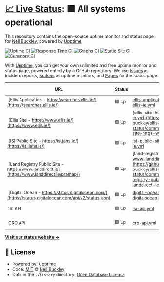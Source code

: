 # [📈 Live Status](https://neil-buckley.github.io/ellis-status): <!--live status--> **🟩 All systems operational**

This repository contains the open-source uptime monitor and status page for [Neil Buckley](https://neil-buckley.github.io/ellis-status), powered by [Upptime](https://github.com/upptime/upptime).

[![Uptime CI](https://github.com/neil-buckley/ellis-status/workflows/Uptime%20CI/badge.svg)](https://github.com/neil-buckley/ellis-status/actions?query=workflow%3A%22Uptime+CI%22)
[![Response Time CI](https://github.com/neil-buckley/ellis-status/workflows/Response%20Time%20CI/badge.svg)](https://github.com/neil-buckley/ellis-status/actions?query=workflow%3A%22Response+Time+CI%22)
[![Graphs CI](https://github.com/neil-buckley/ellis-status/workflows/Graphs%20CI/badge.svg)](https://github.com/neil-buckley/ellis-status/actions?query=workflow%3A%22Graphs+CI%22)
[![Static Site CI](https://github.com/neil-buckley/ellis-status/workflows/Static%20Site%20CI/badge.svg)](https://github.com/neil-buckley/ellis-status/actions?query=workflow%3A%22Static+Site+CI%22)
[![Summary CI](https://github.com/neil-buckley/ellis-status/workflows/Summary%20CI/badge.svg)](https://github.com/neil-buckley/ellis-status/actions?query=workflow%3A%22Summary+CI%22)

With [Upptime](https://upptime.js.org), you can get your own unlimited and free uptime monitor and status page, powered entirely by a GitHub repository. We use [Issues](https://github.com/neil-buckley/ellis-status/issues) as incident reports, [Actions](https://github.com/neil-buckley/ellis-status/actions) as uptime monitors, and [Pages](https://neil-buckley.github.io/ellis-status) for the status page.

<!--start: status pages-->
<!-- This summary is generated by Upptime (https://github.com/upptime/upptime) -->
<!-- Do not edit this manually, your changes will be overwritten -->
<!-- prettier-ignore -->
| URL | Status | History | Response Time | Uptime |
| --- | ------ | ------- | ------------- | ------ |
| <img alt="" src="https://icons.duckduckgo.com/ip3/searches.ellis.ie.ico" height="13"> [Ellis Application - https://searches.ellis.ie/](https://searches.ellis.ie/) | 🟩 Up | [ellis-application-https-searches-ellis-ie.yml](https://github.com/neil-buckley/ellis-status/commits/HEAD/history/ellis-application-https-searches-ellis-ie.yml) | <details><summary><img alt="Response time graph" src="./graphs/ellis-application-https-searches-ellis-ie/response-time-week.png" height="20"> 720ms</summary><br><a href="https://ellis-status.lphmedia.com/history/ellis-application-https-searches-ellis-ie"><img alt="Response time 584" src="https://img.shields.io/endpoint?url=https%3A%2F%2Fraw.githubusercontent.com%2Fneil-buckley%2Fellis-status%2FHEAD%2Fapi%2Fellis-application-https-searches-ellis-ie%2Fresponse-time.json"></a><br><a href="https://ellis-status.lphmedia.com/history/ellis-application-https-searches-ellis-ie"><img alt="24-hour response time 1045" src="https://img.shields.io/endpoint?url=https%3A%2F%2Fraw.githubusercontent.com%2Fneil-buckley%2Fellis-status%2FHEAD%2Fapi%2Fellis-application-https-searches-ellis-ie%2Fresponse-time-day.json"></a><br><a href="https://ellis-status.lphmedia.com/history/ellis-application-https-searches-ellis-ie"><img alt="7-day response time 720" src="https://img.shields.io/endpoint?url=https%3A%2F%2Fraw.githubusercontent.com%2Fneil-buckley%2Fellis-status%2FHEAD%2Fapi%2Fellis-application-https-searches-ellis-ie%2Fresponse-time-week.json"></a><br><a href="https://ellis-status.lphmedia.com/history/ellis-application-https-searches-ellis-ie"><img alt="30-day response time 578" src="https://img.shields.io/endpoint?url=https%3A%2F%2Fraw.githubusercontent.com%2Fneil-buckley%2Fellis-status%2FHEAD%2Fapi%2Fellis-application-https-searches-ellis-ie%2Fresponse-time-month.json"></a><br><a href="https://ellis-status.lphmedia.com/history/ellis-application-https-searches-ellis-ie"><img alt="1-year response time 593" src="https://img.shields.io/endpoint?url=https%3A%2F%2Fraw.githubusercontent.com%2Fneil-buckley%2Fellis-status%2FHEAD%2Fapi%2Fellis-application-https-searches-ellis-ie%2Fresponse-time-year.json"></a></details> | <details><summary><a href="https://ellis-status.lphmedia.com/history/ellis-application-https-searches-ellis-ie">100.00%</a></summary><a href="https://ellis-status.lphmedia.com/history/ellis-application-https-searches-ellis-ie"><img alt="All-time uptime 100.00%" src="https://img.shields.io/endpoint?url=https%3A%2F%2Fraw.githubusercontent.com%2Fneil-buckley%2Fellis-status%2FHEAD%2Fapi%2Fellis-application-https-searches-ellis-ie%2Fuptime.json"></a><br><a href="https://ellis-status.lphmedia.com/history/ellis-application-https-searches-ellis-ie"><img alt="24-hour uptime 100.00%" src="https://img.shields.io/endpoint?url=https%3A%2F%2Fraw.githubusercontent.com%2Fneil-buckley%2Fellis-status%2FHEAD%2Fapi%2Fellis-application-https-searches-ellis-ie%2Fuptime-day.json"></a><br><a href="https://ellis-status.lphmedia.com/history/ellis-application-https-searches-ellis-ie"><img alt="7-day uptime 100.00%" src="https://img.shields.io/endpoint?url=https%3A%2F%2Fraw.githubusercontent.com%2Fneil-buckley%2Fellis-status%2FHEAD%2Fapi%2Fellis-application-https-searches-ellis-ie%2Fuptime-week.json"></a><br><a href="https://ellis-status.lphmedia.com/history/ellis-application-https-searches-ellis-ie"><img alt="30-day uptime 100.00%" src="https://img.shields.io/endpoint?url=https%3A%2F%2Fraw.githubusercontent.com%2Fneil-buckley%2Fellis-status%2FHEAD%2Fapi%2Fellis-application-https-searches-ellis-ie%2Fuptime-month.json"></a><br><a href="https://ellis-status.lphmedia.com/history/ellis-application-https-searches-ellis-ie"><img alt="1-year uptime 100.00%" src="https://img.shields.io/endpoint?url=https%3A%2F%2Fraw.githubusercontent.com%2Fneil-buckley%2Fellis-status%2FHEAD%2Fapi%2Fellis-application-https-searches-ellis-ie%2Fuptime-year.json"></a></details>
| <img alt="" src="https://icons.duckduckgo.com/ip3/www.ellis.ie.ico" height="13"> [Ellis Site - https://www.ellis.ie/](https://www.ellis.ie/) | 🟩 Up | [ellis-site-https-www-ellis-ie.yml](https://github.com/neil-buckley/ellis-status/commits/HEAD/history/ellis-site-https-www-ellis-ie.yml) | <details><summary><img alt="Response time graph" src="./graphs/ellis-site-https-www-ellis-ie/response-time-week.png" height="20"> 3146ms</summary><br><a href="https://ellis-status.lphmedia.com/history/ellis-site-https-www-ellis-ie"><img alt="Response time 2763" src="https://img.shields.io/endpoint?url=https%3A%2F%2Fraw.githubusercontent.com%2Fneil-buckley%2Fellis-status%2FHEAD%2Fapi%2Fellis-site-https-www-ellis-ie%2Fresponse-time.json"></a><br><a href="https://ellis-status.lphmedia.com/history/ellis-site-https-www-ellis-ie"><img alt="24-hour response time 2768" src="https://img.shields.io/endpoint?url=https%3A%2F%2Fraw.githubusercontent.com%2Fneil-buckley%2Fellis-status%2FHEAD%2Fapi%2Fellis-site-https-www-ellis-ie%2Fresponse-time-day.json"></a><br><a href="https://ellis-status.lphmedia.com/history/ellis-site-https-www-ellis-ie"><img alt="7-day response time 3146" src="https://img.shields.io/endpoint?url=https%3A%2F%2Fraw.githubusercontent.com%2Fneil-buckley%2Fellis-status%2FHEAD%2Fapi%2Fellis-site-https-www-ellis-ie%2Fresponse-time-week.json"></a><br><a href="https://ellis-status.lphmedia.com/history/ellis-site-https-www-ellis-ie"><img alt="30-day response time 2776" src="https://img.shields.io/endpoint?url=https%3A%2F%2Fraw.githubusercontent.com%2Fneil-buckley%2Fellis-status%2FHEAD%2Fapi%2Fellis-site-https-www-ellis-ie%2Fresponse-time-month.json"></a><br><a href="https://ellis-status.lphmedia.com/history/ellis-site-https-www-ellis-ie"><img alt="1-year response time 2622" src="https://img.shields.io/endpoint?url=https%3A%2F%2Fraw.githubusercontent.com%2Fneil-buckley%2Fellis-status%2FHEAD%2Fapi%2Fellis-site-https-www-ellis-ie%2Fresponse-time-year.json"></a></details> | <details><summary><a href="https://ellis-status.lphmedia.com/history/ellis-site-https-www-ellis-ie">100.00%</a></summary><a href="https://ellis-status.lphmedia.com/history/ellis-site-https-www-ellis-ie"><img alt="All-time uptime 99.91%" src="https://img.shields.io/endpoint?url=https%3A%2F%2Fraw.githubusercontent.com%2Fneil-buckley%2Fellis-status%2FHEAD%2Fapi%2Fellis-site-https-www-ellis-ie%2Fuptime.json"></a><br><a href="https://ellis-status.lphmedia.com/history/ellis-site-https-www-ellis-ie"><img alt="24-hour uptime 100.00%" src="https://img.shields.io/endpoint?url=https%3A%2F%2Fraw.githubusercontent.com%2Fneil-buckley%2Fellis-status%2FHEAD%2Fapi%2Fellis-site-https-www-ellis-ie%2Fuptime-day.json"></a><br><a href="https://ellis-status.lphmedia.com/history/ellis-site-https-www-ellis-ie"><img alt="7-day uptime 100.00%" src="https://img.shields.io/endpoint?url=https%3A%2F%2Fraw.githubusercontent.com%2Fneil-buckley%2Fellis-status%2FHEAD%2Fapi%2Fellis-site-https-www-ellis-ie%2Fuptime-week.json"></a><br><a href="https://ellis-status.lphmedia.com/history/ellis-site-https-www-ellis-ie"><img alt="30-day uptime 100.00%" src="https://img.shields.io/endpoint?url=https%3A%2F%2Fraw.githubusercontent.com%2Fneil-buckley%2Fellis-status%2FHEAD%2Fapi%2Fellis-site-https-www-ellis-ie%2Fuptime-month.json"></a><br><a href="https://ellis-status.lphmedia.com/history/ellis-site-https-www-ellis-ie"><img alt="1-year uptime 100.00%" src="https://img.shields.io/endpoint?url=https%3A%2F%2Fraw.githubusercontent.com%2Fneil-buckley%2Fellis-status%2FHEAD%2Fapi%2Fellis-site-https-www-ellis-ie%2Fuptime-year.json"></a></details>
| <img alt="" src="https://isi.jahs.ie/static/images/isi_logo.png" height="13"> [ISI Public Site - https://isi.jahs.ie/](https://isi.jahs.ie/) | 🟩 Up | [isi-public-site-https-isi-jahs-ie.yml](https://github.com/neil-buckley/ellis-status/commits/HEAD/history/isi-public-site-https-isi-jahs-ie.yml) | <details><summary><img alt="Response time graph" src="./graphs/isi-public-site-https-isi-jahs-ie/response-time-week.png" height="20"> 792ms</summary><br><a href="https://ellis-status.lphmedia.com/history/isi-public-site-https-isi-jahs-ie"><img alt="Response time 674" src="https://img.shields.io/endpoint?url=https%3A%2F%2Fraw.githubusercontent.com%2Fneil-buckley%2Fellis-status%2FHEAD%2Fapi%2Fisi-public-site-https-isi-jahs-ie%2Fresponse-time.json"></a><br><a href="https://ellis-status.lphmedia.com/history/isi-public-site-https-isi-jahs-ie"><img alt="24-hour response time 816" src="https://img.shields.io/endpoint?url=https%3A%2F%2Fraw.githubusercontent.com%2Fneil-buckley%2Fellis-status%2FHEAD%2Fapi%2Fisi-public-site-https-isi-jahs-ie%2Fresponse-time-day.json"></a><br><a href="https://ellis-status.lphmedia.com/history/isi-public-site-https-isi-jahs-ie"><img alt="7-day response time 792" src="https://img.shields.io/endpoint?url=https%3A%2F%2Fraw.githubusercontent.com%2Fneil-buckley%2Fellis-status%2FHEAD%2Fapi%2Fisi-public-site-https-isi-jahs-ie%2Fresponse-time-week.json"></a><br><a href="https://ellis-status.lphmedia.com/history/isi-public-site-https-isi-jahs-ie"><img alt="30-day response time 649" src="https://img.shields.io/endpoint?url=https%3A%2F%2Fraw.githubusercontent.com%2Fneil-buckley%2Fellis-status%2FHEAD%2Fapi%2Fisi-public-site-https-isi-jahs-ie%2Fresponse-time-month.json"></a><br><a href="https://ellis-status.lphmedia.com/history/isi-public-site-https-isi-jahs-ie"><img alt="1-year response time 663" src="https://img.shields.io/endpoint?url=https%3A%2F%2Fraw.githubusercontent.com%2Fneil-buckley%2Fellis-status%2FHEAD%2Fapi%2Fisi-public-site-https-isi-jahs-ie%2Fresponse-time-year.json"></a></details> | <details><summary><a href="https://ellis-status.lphmedia.com/history/isi-public-site-https-isi-jahs-ie">100.00%</a></summary><a href="https://ellis-status.lphmedia.com/history/isi-public-site-https-isi-jahs-ie"><img alt="All-time uptime 99.79%" src="https://img.shields.io/endpoint?url=https%3A%2F%2Fraw.githubusercontent.com%2Fneil-buckley%2Fellis-status%2FHEAD%2Fapi%2Fisi-public-site-https-isi-jahs-ie%2Fuptime.json"></a><br><a href="https://ellis-status.lphmedia.com/history/isi-public-site-https-isi-jahs-ie"><img alt="24-hour uptime 100.00%" src="https://img.shields.io/endpoint?url=https%3A%2F%2Fraw.githubusercontent.com%2Fneil-buckley%2Fellis-status%2FHEAD%2Fapi%2Fisi-public-site-https-isi-jahs-ie%2Fuptime-day.json"></a><br><a href="https://ellis-status.lphmedia.com/history/isi-public-site-https-isi-jahs-ie"><img alt="7-day uptime 100.00%" src="https://img.shields.io/endpoint?url=https%3A%2F%2Fraw.githubusercontent.com%2Fneil-buckley%2Fellis-status%2FHEAD%2Fapi%2Fisi-public-site-https-isi-jahs-ie%2Fuptime-week.json"></a><br><a href="https://ellis-status.lphmedia.com/history/isi-public-site-https-isi-jahs-ie"><img alt="30-day uptime 100.00%" src="https://img.shields.io/endpoint?url=https%3A%2F%2Fraw.githubusercontent.com%2Fneil-buckley%2Fellis-status%2FHEAD%2Fapi%2Fisi-public-site-https-isi-jahs-ie%2Fuptime-month.json"></a><br><a href="https://ellis-status.lphmedia.com/history/isi-public-site-https-isi-jahs-ie"><img alt="1-year uptime 100.00%" src="https://img.shields.io/endpoint?url=https%3A%2F%2Fraw.githubusercontent.com%2Fneil-buckley%2Fellis-status%2FHEAD%2Fapi%2Fisi-public-site-https-isi-jahs-ie%2Fuptime-year.json"></a></details>
| <img alt="" src="https://www.landdirect.ie/images/Form17/PRASymbol.png" height="13"> [Land Registry Public Site - https://www.landdirect.ie](https://www.landdirect.ie/pramap/) | 🟩 Up | [land-registry-public-site-https-www-landdirect-ie.yml](https://github.com/neil-buckley/ellis-status/commits/HEAD/history/land-registry-public-site-https-www-landdirect-ie.yml) | <details><summary><img alt="Response time graph" src="./graphs/land-registry-public-site-https-www-landdirect-ie/response-time-week.png" height="20"> 1630ms</summary><br><a href="https://ellis-status.lphmedia.com/history/land-registry-public-site-https-www-landdirect-ie"><img alt="Response time 1349" src="https://img.shields.io/endpoint?url=https%3A%2F%2Fraw.githubusercontent.com%2Fneil-buckley%2Fellis-status%2FHEAD%2Fapi%2Fland-registry-public-site-https-www-landdirect-ie%2Fresponse-time.json"></a><br><a href="https://ellis-status.lphmedia.com/history/land-registry-public-site-https-www-landdirect-ie"><img alt="24-hour response time 1817" src="https://img.shields.io/endpoint?url=https%3A%2F%2Fraw.githubusercontent.com%2Fneil-buckley%2Fellis-status%2FHEAD%2Fapi%2Fland-registry-public-site-https-www-landdirect-ie%2Fresponse-time-day.json"></a><br><a href="https://ellis-status.lphmedia.com/history/land-registry-public-site-https-www-landdirect-ie"><img alt="7-day response time 1630" src="https://img.shields.io/endpoint?url=https%3A%2F%2Fraw.githubusercontent.com%2Fneil-buckley%2Fellis-status%2FHEAD%2Fapi%2Fland-registry-public-site-https-www-landdirect-ie%2Fresponse-time-week.json"></a><br><a href="https://ellis-status.lphmedia.com/history/land-registry-public-site-https-www-landdirect-ie"><img alt="30-day response time 1377" src="https://img.shields.io/endpoint?url=https%3A%2F%2Fraw.githubusercontent.com%2Fneil-buckley%2Fellis-status%2FHEAD%2Fapi%2Fland-registry-public-site-https-www-landdirect-ie%2Fresponse-time-month.json"></a><br><a href="https://ellis-status.lphmedia.com/history/land-registry-public-site-https-www-landdirect-ie"><img alt="1-year response time 1377" src="https://img.shields.io/endpoint?url=https%3A%2F%2Fraw.githubusercontent.com%2Fneil-buckley%2Fellis-status%2FHEAD%2Fapi%2Fland-registry-public-site-https-www-landdirect-ie%2Fresponse-time-year.json"></a></details> | <details><summary><a href="https://ellis-status.lphmedia.com/history/land-registry-public-site-https-www-landdirect-ie">100.00%</a></summary><a href="https://ellis-status.lphmedia.com/history/land-registry-public-site-https-www-landdirect-ie"><img alt="All-time uptime 97.83%" src="https://img.shields.io/endpoint?url=https%3A%2F%2Fraw.githubusercontent.com%2Fneil-buckley%2Fellis-status%2FHEAD%2Fapi%2Fland-registry-public-site-https-www-landdirect-ie%2Fuptime.json"></a><br><a href="https://ellis-status.lphmedia.com/history/land-registry-public-site-https-www-landdirect-ie"><img alt="24-hour uptime 100.00%" src="https://img.shields.io/endpoint?url=https%3A%2F%2Fraw.githubusercontent.com%2Fneil-buckley%2Fellis-status%2FHEAD%2Fapi%2Fland-registry-public-site-https-www-landdirect-ie%2Fuptime-day.json"></a><br><a href="https://ellis-status.lphmedia.com/history/land-registry-public-site-https-www-landdirect-ie"><img alt="7-day uptime 100.00%" src="https://img.shields.io/endpoint?url=https%3A%2F%2Fraw.githubusercontent.com%2Fneil-buckley%2Fellis-status%2FHEAD%2Fapi%2Fland-registry-public-site-https-www-landdirect-ie%2Fuptime-week.json"></a><br><a href="https://ellis-status.lphmedia.com/history/land-registry-public-site-https-www-landdirect-ie"><img alt="30-day uptime 100.00%" src="https://img.shields.io/endpoint?url=https%3A%2F%2Fraw.githubusercontent.com%2Fneil-buckley%2Fellis-status%2FHEAD%2Fapi%2Fland-registry-public-site-https-www-landdirect-ie%2Fuptime-month.json"></a><br><a href="https://ellis-status.lphmedia.com/history/land-registry-public-site-https-www-landdirect-ie"><img alt="1-year uptime 95.34%" src="https://img.shields.io/endpoint?url=https%3A%2F%2Fraw.githubusercontent.com%2Fneil-buckley%2Fellis-status%2FHEAD%2Fapi%2Fland-registry-public-site-https-www-landdirect-ie%2Fuptime-year.json"></a></details>
| <img alt="" src="https://www-static.cdn.prismic.io/www-static%2F903fd83b-8963-42c2-baf6-44f4d6bb83f2_digitalocean-logo-mark.svg" height="13"> [Digital Ocean - https://status.digitalocean.com/](https://status.digitalocean.com/api/v2/status.json) | 🟩 Up | [digital-ocean-https-status-digitalocean-com.yml](https://github.com/neil-buckley/ellis-status/commits/HEAD/history/digital-ocean-https-status-digitalocean-com.yml) | <details><summary><img alt="Response time graph" src="./graphs/digital-ocean-https-status-digitalocean-com/response-time-week.png" height="20"> 180ms</summary><br><a href="https://ellis-status.lphmedia.com/history/digital-ocean-https-status-digitalocean-com"><img alt="Response time 201" src="https://img.shields.io/endpoint?url=https%3A%2F%2Fraw.githubusercontent.com%2Fneil-buckley%2Fellis-status%2FHEAD%2Fapi%2Fdigital-ocean-https-status-digitalocean-com%2Fresponse-time.json"></a><br><a href="https://ellis-status.lphmedia.com/history/digital-ocean-https-status-digitalocean-com"><img alt="24-hour response time 178" src="https://img.shields.io/endpoint?url=https%3A%2F%2Fraw.githubusercontent.com%2Fneil-buckley%2Fellis-status%2FHEAD%2Fapi%2Fdigital-ocean-https-status-digitalocean-com%2Fresponse-time-day.json"></a><br><a href="https://ellis-status.lphmedia.com/history/digital-ocean-https-status-digitalocean-com"><img alt="7-day response time 180" src="https://img.shields.io/endpoint?url=https%3A%2F%2Fraw.githubusercontent.com%2Fneil-buckley%2Fellis-status%2FHEAD%2Fapi%2Fdigital-ocean-https-status-digitalocean-com%2Fresponse-time-week.json"></a><br><a href="https://ellis-status.lphmedia.com/history/digital-ocean-https-status-digitalocean-com"><img alt="30-day response time 193" src="https://img.shields.io/endpoint?url=https%3A%2F%2Fraw.githubusercontent.com%2Fneil-buckley%2Fellis-status%2FHEAD%2Fapi%2Fdigital-ocean-https-status-digitalocean-com%2Fresponse-time-month.json"></a><br><a href="https://ellis-status.lphmedia.com/history/digital-ocean-https-status-digitalocean-com"><img alt="1-year response time 198" src="https://img.shields.io/endpoint?url=https%3A%2F%2Fraw.githubusercontent.com%2Fneil-buckley%2Fellis-status%2FHEAD%2Fapi%2Fdigital-ocean-https-status-digitalocean-com%2Fresponse-time-year.json"></a></details> | <details><summary><a href="https://ellis-status.lphmedia.com/history/digital-ocean-https-status-digitalocean-com">100.00%</a></summary><a href="https://ellis-status.lphmedia.com/history/digital-ocean-https-status-digitalocean-com"><img alt="All-time uptime 89.16%" src="https://img.shields.io/endpoint?url=https%3A%2F%2Fraw.githubusercontent.com%2Fneil-buckley%2Fellis-status%2FHEAD%2Fapi%2Fdigital-ocean-https-status-digitalocean-com%2Fuptime.json"></a><br><a href="https://ellis-status.lphmedia.com/history/digital-ocean-https-status-digitalocean-com"><img alt="24-hour uptime 100.00%" src="https://img.shields.io/endpoint?url=https%3A%2F%2Fraw.githubusercontent.com%2Fneil-buckley%2Fellis-status%2FHEAD%2Fapi%2Fdigital-ocean-https-status-digitalocean-com%2Fuptime-day.json"></a><br><a href="https://ellis-status.lphmedia.com/history/digital-ocean-https-status-digitalocean-com"><img alt="7-day uptime 100.00%" src="https://img.shields.io/endpoint?url=https%3A%2F%2Fraw.githubusercontent.com%2Fneil-buckley%2Fellis-status%2FHEAD%2Fapi%2Fdigital-ocean-https-status-digitalocean-com%2Fuptime-week.json"></a><br><a href="https://ellis-status.lphmedia.com/history/digital-ocean-https-status-digitalocean-com"><img alt="30-day uptime 86.85%" src="https://img.shields.io/endpoint?url=https%3A%2F%2Fraw.githubusercontent.com%2Fneil-buckley%2Fellis-status%2FHEAD%2Fapi%2Fdigital-ocean-https-status-digitalocean-com%2Fuptime-month.json"></a><br><a href="https://ellis-status.lphmedia.com/history/digital-ocean-https-status-digitalocean-com"><img alt="1-year uptime 86.86%" src="https://img.shields.io/endpoint?url=https%3A%2F%2Fraw.githubusercontent.com%2Fneil-buckley%2Fellis-status%2FHEAD%2Fapi%2Fdigital-ocean-https-status-digitalocean-com%2Fuptime-year.json"></a></details>
| <img alt="" src="https://isi.jahs.ie/static/images/isi_logo.png" height="13"> ISI API | 🟩 Up | [isi-api.yml](https://github.com/neil-buckley/ellis-status/commits/HEAD/history/isi-api.yml) | <details><summary><img alt="Response time graph" src="./graphs/isi-api/response-time-week.png" height="20"> 120ms</summary><br><a href="https://ellis-status.lphmedia.com/history/isi-api"><img alt="Response time 110" src="https://img.shields.io/endpoint?url=https%3A%2F%2Fraw.githubusercontent.com%2Fneil-buckley%2Fellis-status%2FHEAD%2Fapi%2Fisi-api%2Fresponse-time.json"></a><br><a href="https://ellis-status.lphmedia.com/history/isi-api"><img alt="24-hour response time 142" src="https://img.shields.io/endpoint?url=https%3A%2F%2Fraw.githubusercontent.com%2Fneil-buckley%2Fellis-status%2FHEAD%2Fapi%2Fisi-api%2Fresponse-time-day.json"></a><br><a href="https://ellis-status.lphmedia.com/history/isi-api"><img alt="7-day response time 120" src="https://img.shields.io/endpoint?url=https%3A%2F%2Fraw.githubusercontent.com%2Fneil-buckley%2Fellis-status%2FHEAD%2Fapi%2Fisi-api%2Fresponse-time-week.json"></a><br><a href="https://ellis-status.lphmedia.com/history/isi-api"><img alt="30-day response time 98" src="https://img.shields.io/endpoint?url=https%3A%2F%2Fraw.githubusercontent.com%2Fneil-buckley%2Fellis-status%2FHEAD%2Fapi%2Fisi-api%2Fresponse-time-month.json"></a><br><a href="https://ellis-status.lphmedia.com/history/isi-api"><img alt="1-year response time 110" src="https://img.shields.io/endpoint?url=https%3A%2F%2Fraw.githubusercontent.com%2Fneil-buckley%2Fellis-status%2FHEAD%2Fapi%2Fisi-api%2Fresponse-time-year.json"></a></details> | <details><summary><a href="https://ellis-status.lphmedia.com/history/isi-api">100.00%</a></summary><a href="https://ellis-status.lphmedia.com/history/isi-api"><img alt="All-time uptime 99.79%" src="https://img.shields.io/endpoint?url=https%3A%2F%2Fraw.githubusercontent.com%2Fneil-buckley%2Fellis-status%2FHEAD%2Fapi%2Fisi-api%2Fuptime.json"></a><br><a href="https://ellis-status.lphmedia.com/history/isi-api"><img alt="24-hour uptime 100.00%" src="https://img.shields.io/endpoint?url=https%3A%2F%2Fraw.githubusercontent.com%2Fneil-buckley%2Fellis-status%2FHEAD%2Fapi%2Fisi-api%2Fuptime-day.json"></a><br><a href="https://ellis-status.lphmedia.com/history/isi-api"><img alt="7-day uptime 100.00%" src="https://img.shields.io/endpoint?url=https%3A%2F%2Fraw.githubusercontent.com%2Fneil-buckley%2Fellis-status%2FHEAD%2Fapi%2Fisi-api%2Fuptime-week.json"></a><br><a href="https://ellis-status.lphmedia.com/history/isi-api"><img alt="30-day uptime 100.00%" src="https://img.shields.io/endpoint?url=https%3A%2F%2Fraw.githubusercontent.com%2Fneil-buckley%2Fellis-status%2FHEAD%2Fapi%2Fisi-api%2Fuptime-month.json"></a><br><a href="https://ellis-status.lphmedia.com/history/isi-api"><img alt="1-year uptime 100.00%" src="https://img.shields.io/endpoint?url=https%3A%2F%2Fraw.githubusercontent.com%2Fneil-buckley%2Fellis-status%2FHEAD%2Fapi%2Fisi-api%2Fuptime-year.json"></a></details>
| <img alt="" src="https://pbs.twimg.com/profile_images/1278628334969196545/gx2xLJ9y_400x400.jpg" height="13"> CRO API | 🟩 Up | [cro-api.yml](https://github.com/neil-buckley/ellis-status/commits/HEAD/history/cro-api.yml) | <details><summary><img alt="Response time graph" src="./graphs/cro-api/response-time-week.png" height="20"> 524ms</summary><br><a href="https://ellis-status.lphmedia.com/history/cro-api"><img alt="Response time 459" src="https://img.shields.io/endpoint?url=https%3A%2F%2Fraw.githubusercontent.com%2Fneil-buckley%2Fellis-status%2FHEAD%2Fapi%2Fcro-api%2Fresponse-time.json"></a><br><a href="https://ellis-status.lphmedia.com/history/cro-api"><img alt="24-hour response time 545" src="https://img.shields.io/endpoint?url=https%3A%2F%2Fraw.githubusercontent.com%2Fneil-buckley%2Fellis-status%2FHEAD%2Fapi%2Fcro-api%2Fresponse-time-day.json"></a><br><a href="https://ellis-status.lphmedia.com/history/cro-api"><img alt="7-day response time 524" src="https://img.shields.io/endpoint?url=https%3A%2F%2Fraw.githubusercontent.com%2Fneil-buckley%2Fellis-status%2FHEAD%2Fapi%2Fcro-api%2Fresponse-time-week.json"></a><br><a href="https://ellis-status.lphmedia.com/history/cro-api"><img alt="30-day response time 472" src="https://img.shields.io/endpoint?url=https%3A%2F%2Fraw.githubusercontent.com%2Fneil-buckley%2Fellis-status%2FHEAD%2Fapi%2Fcro-api%2Fresponse-time-month.json"></a><br><a href="https://ellis-status.lphmedia.com/history/cro-api"><img alt="1-year response time 465" src="https://img.shields.io/endpoint?url=https%3A%2F%2Fraw.githubusercontent.com%2Fneil-buckley%2Fellis-status%2FHEAD%2Fapi%2Fcro-api%2Fresponse-time-year.json"></a></details> | <details><summary><a href="https://ellis-status.lphmedia.com/history/cro-api">100.00%</a></summary><a href="https://ellis-status.lphmedia.com/history/cro-api"><img alt="All-time uptime 98.94%" src="https://img.shields.io/endpoint?url=https%3A%2F%2Fraw.githubusercontent.com%2Fneil-buckley%2Fellis-status%2FHEAD%2Fapi%2Fcro-api%2Fuptime.json"></a><br><a href="https://ellis-status.lphmedia.com/history/cro-api"><img alt="24-hour uptime 100.00%" src="https://img.shields.io/endpoint?url=https%3A%2F%2Fraw.githubusercontent.com%2Fneil-buckley%2Fellis-status%2FHEAD%2Fapi%2Fcro-api%2Fuptime-day.json"></a><br><a href="https://ellis-status.lphmedia.com/history/cro-api"><img alt="7-day uptime 100.00%" src="https://img.shields.io/endpoint?url=https%3A%2F%2Fraw.githubusercontent.com%2Fneil-buckley%2Fellis-status%2FHEAD%2Fapi%2Fcro-api%2Fuptime-week.json"></a><br><a href="https://ellis-status.lphmedia.com/history/cro-api"><img alt="30-day uptime 100.00%" src="https://img.shields.io/endpoint?url=https%3A%2F%2Fraw.githubusercontent.com%2Fneil-buckley%2Fellis-status%2FHEAD%2Fapi%2Fcro-api%2Fuptime-month.json"></a><br><a href="https://ellis-status.lphmedia.com/history/cro-api"><img alt="1-year uptime 95.89%" src="https://img.shields.io/endpoint?url=https%3A%2F%2Fraw.githubusercontent.com%2Fneil-buckley%2Fellis-status%2FHEAD%2Fapi%2Fcro-api%2Fuptime-year.json"></a></details>

<!--end: status pages-->

[**Visit our status website →**](https://neil-buckley.github.io/ellis-status)

## 📄 License

- Powered by: [Upptime](https://github.com/upptime/upptime)
- Code: [MIT](./LICENSE) © [Neil Buckley](https://neil-buckley.github.io/ellis-status)
- Data in the `./history` directory: [Open Database License](https://opendatacommons.org/licenses/odbl/1-0/)
